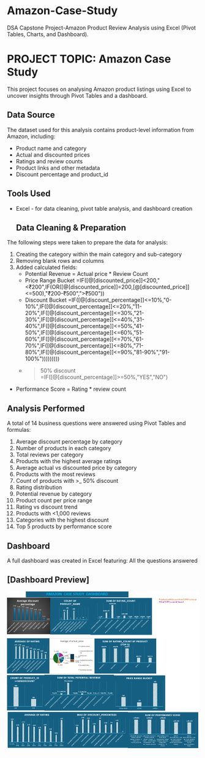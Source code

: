 # Amazon-Case-Study
DSA Capstone Project-Amazon Product Review Analysis using Excel (Pivot Tables, Charts, and Dashboard).
# PROJECT TOPIC: Amazon Case Study
This project focuses on analysing Amazon product listings using Excel to uncover insights through Pivot Tables and a dashboard.

## Data Source
The dataset used for this analysis contains product-level information from Amazon, including:
- Product name and category
- Actual and discounted prices
- Ratings and review counts
- Product links and other metadata
- Discount percentage and product_id

## Tools Used
- Excel - for data cleaning, pivot table analysis, and dashboard creation

  ## Data Cleaning & Preparation
 The following steps were taken to prepare the data for analysis:
 1. Creating the category within the main category and sub-category
 2. Removing blank rows and columns
 3. Added calculated fields:
    - Potential Revenue = Actual price * Review Count
    - Price Range Bucket  =IF([@[discounted_price]]<200,"<₹200",IF(OR([@[discounted_price]]=200,[@[discounted_price]]<=500),"₹200-₹500",">₹500"))
    - Discount Bucket =IF([@[discount_percentage]]<=10%,"0-10%",IF([@[discount_percentage]]<=20%,"11-20%",IF([@[discount_percentage]]<=30%,"21-30%",IF([@[discount_percentage]]<=40%,"31-40%",IF([@[discount_percentage]]<=50%,"41-50%",IF([@[discount_percentage]]<=60%,"51-60%",IF([@[discount_percentage]]<=70%,"61-70%",IF([@[discount_percentage]]<=80%,"71-80%",IF([@[discount_percentage]]<=90%,"81-90%","91-100%")))))))))
    - >50% discount =IF([@[discount_percentage]]>=50%,"YES","NO")
   - Performance Score = Rating * review count

## Analysis Performed
A total of 14 business questions were answered using Pivot Tables and formulas:

1. Average discount percentage by category
2. Number of products in each category
3. Total reviews per category
4. Products with the highest average ratings
5. Average actual vs discounted price by category
6. Products with the most reviews
7. Count of products with >_ 50% discount
8. Rating distribution
9. Potential revenue by category
10. Product count per price range
11. Rating vs discount trend
12. Products with <1,000 reviews
13. Categories with the highest discount
14. Top 5 products by performance score

## Dashboard
A full dashboard was created in Excel featuring: All the questions answered

## [Dashboard Preview]
![Dashboard Screenshot](DASHBOARD%20B.PNG)














      
